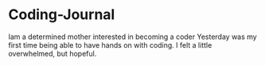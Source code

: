 # Coding-Journal
Iam a determined mother interested in becoming a coder 
Yesterday was my first time being able to have hands on with coding. I felt a little overwhelmed, but hopeful. 
